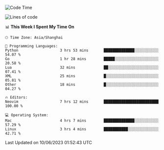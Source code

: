 <!--START_SECTION:waka-->
![Code Time](http://img.shields.io/badge/Code%20Time-1%2C390%20hrs%203%20mins-blue)

![Lines of code](https://img.shields.io/badge/From%20Hello%20World%20I%27ve%20Written-261.5%20thousand%20lines%20of%20code-blue)

📊 **This Week I Spent My Time On** 

```text
🕑︎ Time Zone: Asia/Shanghai

💬 Programming Languages: 
Python                   3 hrs 53 mins       ██████████████░░░░░░░░░░░   54.07 % 
Go                       1 hr 28 mins        █████░░░░░░░░░░░░░░░░░░░░   20.58 % 
Lua                      32 mins             ██░░░░░░░░░░░░░░░░░░░░░░░   07.41 % 
XML                      25 mins             █░░░░░░░░░░░░░░░░░░░░░░░░   05.81 % 
Other                    18 mins             █░░░░░░░░░░░░░░░░░░░░░░░░   04.27 % 

🔥 Editors: 
Neovim                   7 hrs 12 mins       █████████████████████████   100.00 % 

💻 Operating System: 
Mac                      4 hrs 7 mins        ██████████████░░░░░░░░░░░   57.29 % 
Linux                    3 hrs 4 mins        ███████████░░░░░░░░░░░░░░   42.71 % 
```


 Last Updated on 10/06/2023 01:52:43 UTC
<!--END_SECTION:waka-->
